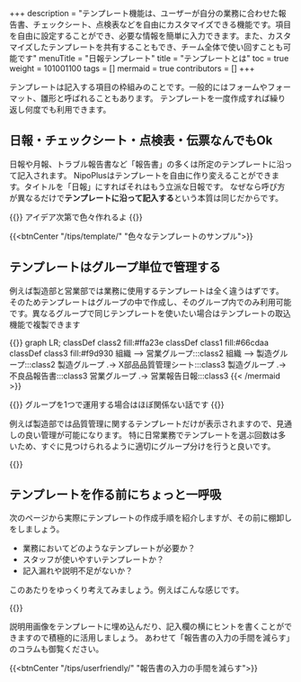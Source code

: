 +++
description = "テンプレート機能は、ユーザーが自分の業務に合わせた報告書、チェックシート、点検表などを自由にカスタマイズできる機能です。項目を自由に設定することができ、必要な情報を簡単に入力できます。また、カスタマイズしたテンプレートを共有することもでき、チーム全体で使い回すことも可能です"
menuTitle = "日報テンプレート"
title = "テンプレートとは"
toc = true
weight = 101001100
tags = []
mermaid = true
contributors = []
+++

テンプレートは記入する項目の枠組みのことです。一般的にはフォームやフォーマット、雛形と呼ばれることもあります。
テンプレートを一度作成すれば繰り返し何度でも利用できます。

## 日報・チェックシート・点検表・伝票なんでもOk

日報や月報、トラブル報告書など「報告書」の多くは所定のテンプレートに沿って記入されます。
NipoPlusはテンプレートを自由に作り変えることができます。タイトルを「日報」にすればそれはもう立派な日報です。
なぜなら呼び方が異なるだけで**テンプレートに沿って記入する**という本質は同じだからです。

{{<alice pos="right" icon="ok">}}
アイデア次第で色々作れるよ
{{</alice>}}

{{<btnCenter "/tips/template/" "色々なテンプレートのサンプル">}}

## テンプレートはグループ単位で管理する

例えば製造部と営業部では業務に使用するテンプレートは全く違うはずです。
そのためテンプレートはグループの中で作成し、そのグループ内でのみ利用可能です。異なるグループで同じテンプレートを使いたい場合はテンプレートの取込機能で複製できます


{{<mermaid align="center">}}
graph LR;
  classDef class2 fill:#ffa23e
  classDef class1 fill:#66cdaa
  classDef class3 fill:#f9d930
  組織 --> 営業グループ:::class2
  組織 --> 製造グループ:::class2
  製造グループ .-> X部品品質管理シート:::class3
  製造グループ .-> 不良品報告書:::class3
  営業グループ .-> 営業報告日報:::class3
{{< /mermaid >}}


{{<alice pos="right" icon="ok">}}
グループを1つで運用する場合はほぼ関係ない話です
{{</alice>}}

例えば製造部では品質管理に関するテンプレートだけが表示されますので、見通しの良い管理が可能になります。
特に日常業務でテンプレートを選ぶ回数は多いため、すぐに見つけられるように適切にグループ分けを行うと良いです。


{{<icatch filename="group" msg="製造部や営業部 グループ毎見やすく" title="報告書のテンプレートはグループ単位で利用可能です" fontsize="30px" alice="here" >}}


## テンプレートを作る前にちょっと一呼吸

次のページから実際にテンプレートの作成手順を紹介しますが、その前に棚卸しをしましょう。

- 業務においてどのようなテンプレートが必要か？
- スタッフが使いやすいテンプレートか？
- 記入漏れや説明不足がないか？

このあたりをゆっくり考えてみましょう。例えばこんな感じです。

{{<appscreen filename="uservility"  title="ユーザビリティを高める" fontsize="30px" alice="here" >}}

説明用画像をテンプレートに埋め込んだり、記入欄の横にヒントを書くことができますので積極的に活用しましょう。
あわせて「報告書の入力の手間を減らす」のコラムも御覧ください。

{{<btnCenter "/tips/userfriendly/" "報告書の入力の手間を減らす">}}
